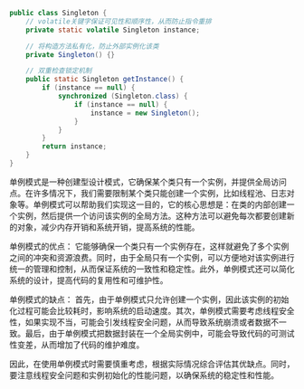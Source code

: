```java
public class Singleton {
    // volatile关键字保证可见性和顺序性，从而防止指令重排
    private static volatile Singleton instance;

    // 将构造方法私有化，防止外部实例化该类
    private Singleton() {}

    // 双重检查锁定机制
    public static Singleton getInstance() {
        if (instance == null) {
            synchronized (Singleton.class) {
                if (instance == null) {
                    instance = new Singleton();
                }
            }
        }
        return instance;
    }
}

```
单例模式是一种创建型设计模式，它确保某个类只有一个实例，并提供全局访问点。在许多情况下，我们需要限制某个类只能创建一个实例，比如线程池、日志对象等。单例模式可以帮助我们实现这一目的，它的核心思想是：在类的内部创建一个实例，然后提供一个访问该实例的全局方法。这种方法可以避免每次都要创建新的对象，减少内存开销和系统开销，提高系统的性能。

单例模式的优点：
	它能够确保一个类只有一个实例存在，这样就避免了多个实例之间的冲突和资源浪费。同时，由于全局只有一个实例，可以方便地对该实例进行统一的管理和控制，从而保证系统的一致性和稳定性。此外，单例模式还可以简化系统的设计，提高代码的复用性和可维护性。

单例模式的缺点：
	首先，由于单例模式只允许创建一个实例，因此该实例的初始化过程可能会比较耗时，影响系统的启动速度。其次，单例模式需要考虑线程安全性，如果实现不当，可能会引发线程安全问题，从而导致系统崩溃或者数据不一致。最后，由于单例模式把数据封装在一个全局实例中，可能会导致代码的可测试性变差，从而增加了代码的维护难度。

因此，在使用单例模式时需要慎重考虑，根据实际情况综合评估其优缺点。同时，要注意线程安全问题和实例初始化的性能问题，以确保系统的稳定性和性能。